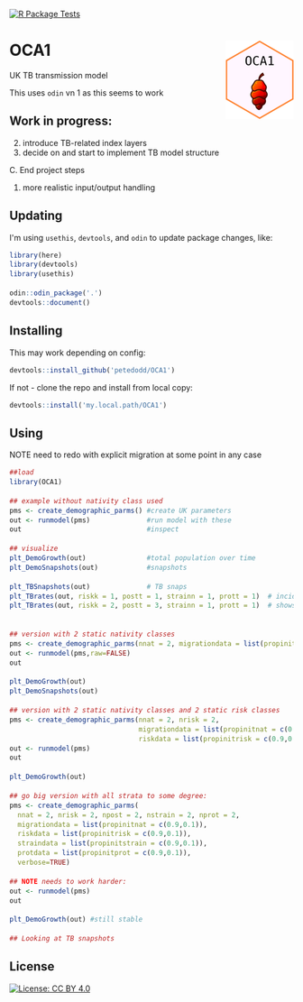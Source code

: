 [![R Package Tests](https://github.com/petedodd/OCA1/actions/workflows/r.yml/badge.svg)](https://github.com/petedodd/OCA1/actions/workflows/r.yml)

# OCA1 <img src="man/figures/logo.png" align="right" height="139" alt="" />
UK TB transmission model

This uses `odin` vn 1 as this seems to work


## Work in progress:

2. introduce TB-related index layers
3. decide on and start to implement TB model structure

C. End project steps
1. more realistic input/output handling



## Updating

I'm using `usethis`, `devtools`, and `odin` to update package changes, like:
```r
library(here)
library(devtools)
library(usethis)

odin::odin_package('.')
devtools::document()

```

## Installing

This may work depending on config:
```r
devtools::install_github('petedodd/OCA1')
```

If not - clone the repo and install from local copy:

```r
devtools::install('my.local.path/OCA1')
```


## Using

NOTE need to redo with explicit migration at some point in any case

```r
##load
library(OCA1)

## example without nativity class used
pms <- create_demographic_parms() #create UK parameters
out <- runmodel(pms)              #run model with these
out                               #inspect

## visualize
plt_DemoGrowth(out)               #total population over time
plt_DemoSnapshots(out)            #snapshots

plt_TBSnapshots(out)              # TB snaps
plt_TBrates(out, riskk = 1, postt = 1, strainn = 1, prott = 1)  # incidence and notif rates
plt_TBrates(out, riskk = 2, postt = 3, strainn = 1, prott = 1)  # shows missing data so use proper level


## version with 2 static nativity classes
pms <- create_demographic_parms(nnat = 2, migrationdata = list(propinitnat = c(0.9,0.1)))
out <- runmodel(pms,raw=FALSE)
out

plt_DemoGrowth(out)
plt_DemoSnapshots(out)

## version with 2 static nativity classes and 2 static risk classes
pms <- create_demographic_parms(nnat = 2, nrisk = 2,
                                migrationdata = list(propinitnat = c(0.9,0.1)),
                                riskdata = list(propinitrisk = c(0.9,0.1)))
out <- runmodel(pms)
out

plt_DemoGrowth(out)

## go big version with all strata to some degree:
pms <- create_demographic_parms(
  nnat = 2, nrisk = 2, npost = 2, nstrain = 2, nprot = 2,
  migrationdata = list(propinitnat = c(0.9,0.1)),
  riskdata = list(propinitrisk = c(0.9,0.1)),
  straindata = list(propinitstrain = c(0.9,0.1)),
  protdata = list(propinitprot = c(0.9,0.1)),
  verbose=TRUE)

## NOTE needs to work harder:
out <- runmodel(pms)
out

plt_DemoGrowth(out) #still stable

## Looking at TB snapshots


```




## License

[![License: CC BY 4.0](https://img.shields.io/badge/License-CC_BY_4.0-lightgrey.svg)](https://creativecommons.org/licenses/by/4.0/)

